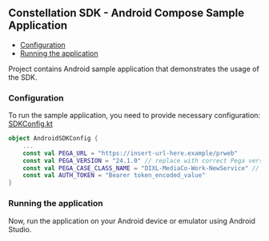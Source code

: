 ## Constellation SDK - Android Compose Sample Application

- [Configuration](#configuration)
- [Running the application](#running-the-application)

Project contains Android sample application that demonstrates the usage of the SDK.

### Configuration

To run the sample application, you need to provide necessary configuration: [SDKConfig.kt](./src/main/java/com/pega/mobile/androidcompose/AndroidSDKConfig.kt)

```kotlin
object AndroidSDKConfig {
    ...
    const val PEGA_URL = "https://insert-url-here.example/prweb"
    const val PEGA_VERSION = "24.1.0" // replace with correct Pega version if necessary
    const val PEGA_CASE_CLASS_NAME = "DIXL-MediaCo-Work-NewService" // replace with correct case type name if necessary
    const val AUTH_TOKEN = "Bearer token_encoded_value"
}
```

### Running the application

Now, run the application on your Android device or emulator using Android Studio.
